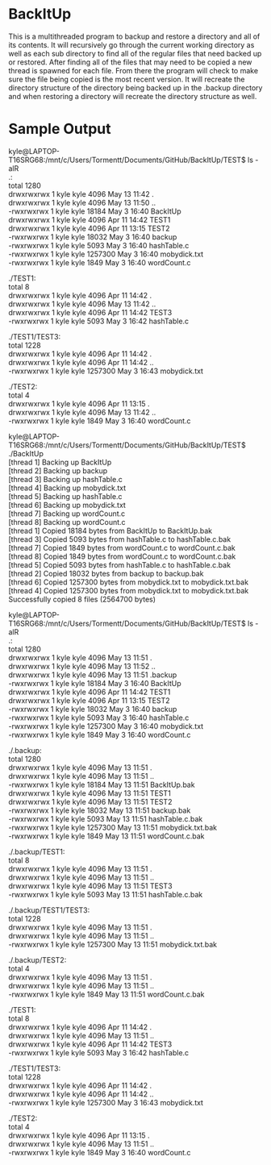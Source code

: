 # BackItUp

This is a multithreaded program to backup and restore a directory and all of its contents.
It will recursively go through the current working directory as well as each sub directory to find all of the regular
files that need backed up or restored. After finding all of the files that may need to be copied a new thread is
spawned for each file. From there the program will check to make sure the file being copied is the most recent version.
It will recreate the directory structure of the directory being backed up in the .backup directory and when restoring a
directory will recreate the directory structure as well.

# Sample Output

kyle@LAPTOP-T16SRG68:/mnt/c/Users/Tormentt/Documents/GitHub/BackItUp/TEST$ ls -alR  
.:  
total 1280  
drwxrwxrwx 1 kyle kyle    4096 May 13 11:42 .  
drwxrwxrwx 1 kyle kyle    4096 May 13 11:50 ..  
-rwxrwxrwx 1 kyle kyle   18184 May  3 16:40 BackItUp  
drwxrwxrwx 1 kyle kyle    4096 Apr 11 14:42 TEST1  
drwxrwxrwx 1 kyle kyle    4096 Apr 11 13:15 TEST2  
-rwxrwxrwx 1 kyle kyle   18032 May  3 16:40 backup  
-rwxrwxrwx 1 kyle kyle    5093 May  3 16:40 hashTable.c  
-rwxrwxrwx 1 kyle kyle 1257300 May  3 16:40 mobydick.txt  
-rwxrwxrwx 1 kyle kyle    1849 May  3 16:40 wordCount.c  

./TEST1:  
total 8  
drwxrwxrwx 1 kyle kyle 4096 Apr 11 14:42 .  
drwxrwxrwx 1 kyle kyle 4096 May 13 11:42 ..  
drwxrwxrwx 1 kyle kyle 4096 Apr 11 14:42 TEST3  
-rwxrwxrwx 1 kyle kyle 5093 May  3 16:42 hashTable.c  

./TEST1/TEST3:  
total 1228  
drwxrwxrwx 1 kyle kyle    4096 Apr 11 14:42 .  
drwxrwxrwx 1 kyle kyle    4096 Apr 11 14:42 ..  
-rwxrwxrwx 1 kyle kyle 1257300 May  3 16:43 mobydick.txt  

./TEST2:  
total 4  
drwxrwxrwx 1 kyle kyle 4096 Apr 11 13:15 .  
drwxrwxrwx 1 kyle kyle 4096 May 13 11:42 ..  
-rwxrwxrwx 1 kyle kyle 1849 May  3 16:40 wordCount.c  

kyle@LAPTOP-T16SRG68:/mnt/c/Users/Tormentt/Documents/GitHub/BackItUp/TEST$ ./BackItUp  
[thread 1] Backing up BackItUp  
[thread 2] Backing up backup  
[thread 3] Backing up hashTable.c  
[thread 4] Backing up mobydick.txt  
[thread 5] Backing up hashTable.c  
[thread 6] Backing up mobydick.txt  
[thread 7] Backing up wordCount.c  
[thread 8] Backing up wordCount.c  
[thread 1] Copied 18184 bytes from BackItUp to BackItUp.bak  
[thread 3] Copied 5093 bytes from hashTable.c to hashTable.c.bak  
[thread 7] Copied 1849 bytes from wordCount.c to wordCount.c.bak  
[thread 8] Copied 1849 bytes from wordCount.c to wordCount.c.bak  
[thread 5] Copied 5093 bytes from hashTable.c to hashTable.c.bak  
[thread 2] Copied 18032 bytes from backup to backup.bak  
[thread 6] Copied 1257300 bytes from mobydick.txt to mobydick.txt.bak  
[thread 4] Copied 1257300 bytes from mobydick.txt to mobydick.txt.bak  
Successfully copied 8 files (2564700 bytes)  

kyle@LAPTOP-T16SRG68:/mnt/c/Users/Tormentt/Documents/GitHub/BackItUp/TEST$ ls -alR  
.:  
total 1280  
drwxrwxrwx 1 kyle kyle    4096 May 13 11:51 .  
drwxrwxrwx 1 kyle kyle    4096 May 13 11:52 ..  
drwxrwxrwx 1 kyle kyle    4096 May 13 11:51 .backup  
-rwxrwxrwx 1 kyle kyle   18184 May  3 16:40 BackItUp  
drwxrwxrwx 1 kyle kyle    4096 Apr 11 14:42 TEST1  
drwxrwxrwx 1 kyle kyle    4096 Apr 11 13:15 TEST2  
-rwxrwxrwx 1 kyle kyle   18032 May  3 16:40 backup  
-rwxrwxrwx 1 kyle kyle    5093 May  3 16:40 hashTable.c  
-rwxrwxrwx 1 kyle kyle 1257300 May  3 16:40 mobydick.txt  
-rwxrwxrwx 1 kyle kyle    1849 May  3 16:40 wordCount.c  

./.backup:  
total 1280  
drwxrwxrwx 1 kyle kyle    4096 May 13 11:51 .  
drwxrwxrwx 1 kyle kyle    4096 May 13 11:51 ..  
-rwxrwxrwx 1 kyle kyle   18184 May 13 11:51 BackItUp.bak  
drwxrwxrwx 1 kyle kyle    4096 May 13 11:51 TEST1  
drwxrwxrwx 1 kyle kyle    4096 May 13 11:51 TEST2  
-rwxrwxrwx 1 kyle kyle   18032 May 13 11:51 backup.bak  
-rwxrwxrwx 1 kyle kyle    5093 May 13 11:51 hashTable.c.bak  
-rwxrwxrwx 1 kyle kyle 1257300 May 13 11:51 mobydick.txt.bak  
-rwxrwxrwx 1 kyle kyle    1849 May 13 11:51 wordCount.c.bak  

./.backup/TEST1:  
total 8  
drwxrwxrwx 1 kyle kyle 4096 May 13 11:51 .  
drwxrwxrwx 1 kyle kyle 4096 May 13 11:51 ..  
drwxrwxrwx 1 kyle kyle 4096 May 13 11:51 TEST3  
-rwxrwxrwx 1 kyle kyle 5093 May 13 11:51 hashTable.c.bak  

./.backup/TEST1/TEST3:  
total 1228  
drwxrwxrwx 1 kyle kyle    4096 May 13 11:51 .  
drwxrwxrwx 1 kyle kyle    4096 May 13 11:51 ..  
-rwxrwxrwx 1 kyle kyle 1257300 May 13 11:51 mobydick.txt.bak  

./.backup/TEST2:  
total 4  
drwxrwxrwx 1 kyle kyle 4096 May 13 11:51 .  
drwxrwxrwx 1 kyle kyle 4096 May 13 11:51 ..  
-rwxrwxrwx 1 kyle kyle 1849 May 13 11:51 wordCount.c.bak  

./TEST1:  
total 8  
drwxrwxrwx 1 kyle kyle 4096 Apr 11 14:42 .  
drwxrwxrwx 1 kyle kyle 4096 May 13 11:51 ..  
drwxrwxrwx 1 kyle kyle 4096 Apr 11 14:42 TEST3  
-rwxrwxrwx 1 kyle kyle 5093 May  3 16:42 hashTable.c  

./TEST1/TEST3:  
total 1228  
drwxrwxrwx 1 kyle kyle    4096 Apr 11 14:42 .  
drwxrwxrwx 1 kyle kyle    4096 Apr 11 14:42 ..  
-rwxrwxrwx 1 kyle kyle 1257300 May  3 16:43 mobydick.txt  

./TEST2:  
total 4  
drwxrwxrwx 1 kyle kyle 4096 Apr 11 13:15 .  
drwxrwxrwx 1 kyle kyle 4096 May 13 11:51 ..  
-rwxrwxrwx 1 kyle kyle 1849 May  3 16:40 wordCount.c  
 
